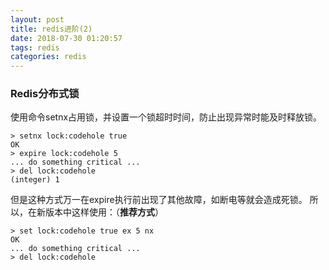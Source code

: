 ```yaml
---
layout: post
title: redis进阶(2)
date: 2018-07-30 01:20:57
tags: redis
categories: redis
---
```


### Redis分布式锁
使用命令setnx占用锁，并设置一个锁超时时间，防止出现异常时能及时释放锁。
```shell
> setnx lock:codehole true
OK
> expire lock:codehole 5
... do something critical ...
> del lock:codehole
(integer) 1
```
但是这种方式万一在expire执行前出现了其他故障，如断电等就会造成死锁。
所以，在新版本中这样使用：（**推荐方式**）
```shell
> set lock:codehole true ex 5 nx
OK
... do something critical ...
> del lock:codehole
```

<!-- more -->